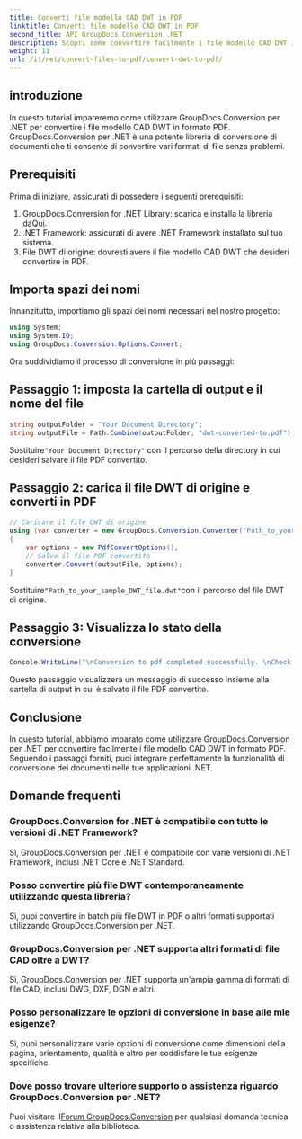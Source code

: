 ```yaml
---
title: Converti file modello CAD DWT in PDF
linktitle: Converti file modello CAD DWT in PDF
second_title: API GroupDocs.Conversion .NET
description: Scopri come convertire facilmente i file modello CAD DWT in formato PDF utilizzando GroupDocs.Conversion per .NET.
weight: 11
url: /it/net/convert-files-to-pdf/convert-dwt-to-pdf/
---
```

## introduzione
In questo tutorial impareremo come utilizzare GroupDocs.Conversion per .NET per convertire i file modello CAD DWT in formato PDF. GroupDocs.Conversion per .NET è una potente libreria di conversione di documenti che ti consente di convertire vari formati di file senza problemi.
## Prerequisiti
Prima di iniziare, assicurati di possedere i seguenti prerequisiti:
1.  GroupDocs.Conversion for .NET Library: scarica e installa la libreria da[Qui](https://releases.groupdocs.com/conversion/net/).
2. .NET Framework: assicurati di avere .NET Framework installato sul tuo sistema.
3. File DWT di origine: dovresti avere il file modello CAD DWT che desideri convertire in PDF.

## Importa spazi dei nomi
Innanzitutto, importiamo gli spazi dei nomi necessari nel nostro progetto:
```csharp
using System;
using System.IO;
using GroupDocs.Conversion.Options.Convert;
```
Ora suddividiamo il processo di conversione in più passaggi:
## Passaggio 1: imposta la cartella di output e il nome del file
```csharp
string outputFolder = "Your Document Directory";
string outputFile = Path.Combine(outputFolder, "dwt-converted-to.pdf");
```
 Sostituire`"Your Document Directory"` con il percorso della directory in cui desideri salvare il file PDF convertito.
## Passaggio 2: carica il file DWT di origine e converti in PDF
```csharp
// Caricare il file DWT di origine
using (var converter = new GroupDocs.Conversion.Converter("Path_to_your_sample_DWT_file.dwt"))
{
    var options = new PdfConvertOptions();
    // Salva il file PDF convertito
    converter.Convert(outputFile, options);
}
```
 Sostituire`"Path_to_your_sample_DWT_file.dwt"`con il percorso del file DWT di origine.
## Passaggio 3: Visualizza lo stato della conversione
```csharp
Console.WriteLine("\nConversion to pdf completed successfully. \nCheck output in {0}", outputFolder);
```
Questo passaggio visualizzerà un messaggio di successo insieme alla cartella di output in cui è salvato il file PDF convertito.

## Conclusione
In questo tutorial, abbiamo imparato come utilizzare GroupDocs.Conversion per .NET per convertire facilmente i file modello CAD DWT in formato PDF. Seguendo i passaggi forniti, puoi integrare perfettamente la funzionalità di conversione dei documenti nelle tue applicazioni .NET.
## Domande frequenti
### GroupDocs.Conversion for .NET è compatibile con tutte le versioni di .NET Framework?
Sì, GroupDocs.Conversion per .NET è compatibile con varie versioni di .NET Framework, inclusi .NET Core e .NET Standard.
### Posso convertire più file DWT contemporaneamente utilizzando questa libreria?
Sì, puoi convertire in batch più file DWT in PDF o altri formati supportati utilizzando GroupDocs.Conversion per .NET.
### GroupDocs.Conversion per .NET supporta altri formati di file CAD oltre a DWT?
Sì, GroupDocs.Conversion per .NET supporta un'ampia gamma di formati di file CAD, inclusi DWG, DXF, DGN e altri.
### Posso personalizzare le opzioni di conversione in base alle mie esigenze?
Sì, puoi personalizzare varie opzioni di conversione come dimensioni della pagina, orientamento, qualità e altro per soddisfare le tue esigenze specifiche.
### Dove posso trovare ulteriore supporto o assistenza riguardo GroupDocs.Conversion per .NET?
 Puoi visitare il[Forum GroupDocs.Conversion](https://forum.groupdocs.com/c/conversion/11) per qualsiasi domanda tecnica o assistenza relativa alla biblioteca.